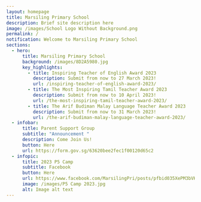 ```yaml
---
layout: homepage
title: Marsiling Primary School
description: Brief site description here
image: /images/School Logo Without Background.png
permalink: /
notification: Welcome to Marsiling Primary School
sections:
  - hero:
      title: Marsiling Primary School
      background: /images/8D2A5980.jpg
      key_highlights:
        - title: Inspiring Teacher of English Award 2023
          description: Submit from now to 27 March 2023!
          url: /inspiring-teacher-of-english-award-2023/
        - title: The Most Inspiring Tamil Teacher Award 2023
          description: Submit from now to 10 April 2023!
          url: /the-most-inspiring-tamil-teacher-award-2023/
        - title: The Arif Budiman Malay Language Teacher Award 2023
          description: Submit from now to 31 March 2023!
          url: /the-arif-budiman-malay-language-teacher-award-2023/
  - infobar:
      title: Parent Support Group
      subtitle: "Announcement "
      description: Come Join Us!
      button: Here
      url: https://form.gov.sg/63620bee2fec1f00120d65c2
  - infopic:
      title: 2023 P5 Camp
      subtitle: Facebook
      button: Here
      url: https://www.facebook.com/MarsilingPri/posts/pfbid035XePM3bVKQmq11AxazVwdnhpLHRXx2kfxrzCvVbe3itfHuiHULs2K3n9ZZrk32DZl
      image: /images/P5 Camp 2023.jpg
      alt: Image alt text
---
```

